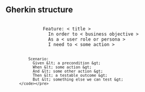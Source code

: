 <h2>Gherkin structure</h2>
          <pre><code class="hljs">
              Feature: &lt; title &gt;
                In order to &lt; business objective &gt;
                As a &lt; user role or persona &gt;
                I need to &lt; some action &gt;

              Scenario:
                Given &lt; a precondition &gt;
                When &lt; some action &gt;
                And &lt; some other action &gt;
                Then &lt; a testable outcome &gt;
                But &lt; something else we can test &gt;
          </code></pre>
        